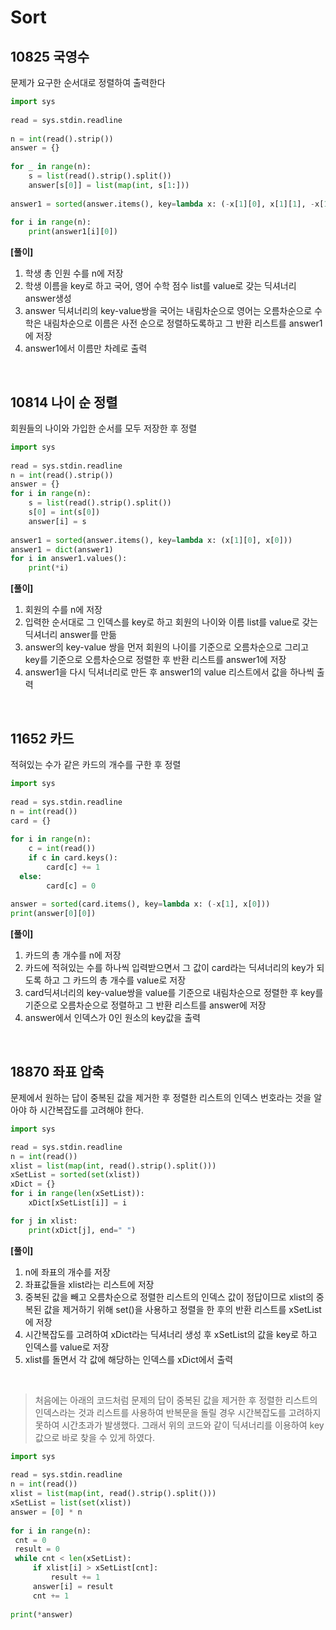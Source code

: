 ﻿# Sort
## 10825 국영수 
문제가 요구한 순서대로 정렬하여 출력한다

```python
import sys  
  
read = sys.stdin.readline  
  
n = int(read().strip())  
answer = {}  
  
for _ in range(n):  
    s = list(read().strip().split())  
    answer[s[0]] = list(map(int, s[1:]))  
  
answer1 = sorted(answer.items(), key=lambda x: (-x[1][0], x[1][1], -x[1][2], x[0]))  
  
for i in range(n):  
    print(answer1[i][0])
```

**[풀이]**
1) 학생 총 인원 수를 n에 저장 
2) 학생 이름을 key로 하고 국어, 영어 수학 점수 list를 value로 갖는 딕셔너리 answer생성
3) answer 딕셔너리의 key-value쌍을 국어는 내림차순으로 영어는 오름차순으로 수학은 내림차순으로 이름은 사전 순으로 정렬하도록하고 그 반환 리스트를 answer1에 저장
4) answer1에서 이름만 차례로 출력 

<br/>

## 10814 나이 순 정렬  
회원들의 나이와 가입한 순서를 모두 저장한 후 정렬

```python
import sys  
  
read = sys.stdin.readline  
n = int(read().strip())  
answer = {}  
for i in range(n):  
    s = list(read().strip().split())  
    s[0] = int(s[0])  
    answer[i] = s  
  
answer1 = sorted(answer.items(), key=lambda x: (x[1][0], x[0]))  
answer1 = dict(answer1)  
for i in answer1.values():  
    print(*i)
```

**[풀이]**
1) 회원의 수를 n에 저장
2) 입력한 순서대로 그 인덱스를 key로 하고 회원의 나이와 이름 list를 value로 갖는 딕셔너리 answer를 만듦
3) answer의 key-value 쌍을 먼저 회원의 나이를 기준으로 오름차순으로 그리고 key를 기준으로 오름차순으로 정렬한 후 반환 리스트를 answer1에 저장 
4) answer1을 다시 딕셔너리로 만든 후 answer1의 value 리스트에서 값을 하나씩 출력 

<br/>

## 11652 카드 
적혀있는 수가 같은 카드의 개수를 구한 후 정렬 

```python
import sys  
  
read = sys.stdin.readline  
n = int(read())  
card = {}  
  
for i in range(n):  
    c = int(read())  
    if c in card.keys():  
        card[c] += 1  
  else:  
        card[c] = 0  
  
answer = sorted(card.items(), key=lambda x: (-x[1], x[0]))  
print(answer[0][0])
```

**[풀이]**
1) 카드의 총 개수를 n에 저장
2) 카드에 적혀있는 수를 하나씩 입력받으면서 그 값이 card라는 딕셔너리의 key가 되도록 하고 그 카드의 총 개수를 value로 저장
3) card딕셔너리의 key-value쌍을 value를 기준으로 내림차순으로 정렬한 후 key를 기준으로 오름차순으로 정렬하고 그 반환 리스트를 answer에 저장
4) answer에서 인덱스가 0인 원소의 key값을 출력 

<br/>

## 18870 좌표 압축 
문제에서 원하는 답이 중복된 값을 제거한 후 정렬한 리스트의 인덱스 번호라는 것을 알아야 하 시간복잡도를 고려해야 한다.

```python
import sys

read = sys.stdin.readline
n = int(read())
xlist = list(map(int, read().strip().split()))
xSetList = sorted(set(xlist))
xDict = {}
for i in range(len(xSetList)):
    xDict[xSetList[i]] = i

for j in xlist:
    print(xDict[j], end=" ")
```

**[풀이]**
1) n에 좌표의 개수를 저장
2) 좌표값들을 xlist라는 리스트에 저장
3) 중복된 값을 빼고 오름차순으로 정렬한 리스트의 인덱스 값이 정답이므로 xlist의 중복된 값을 제거하기 위해 set()을 사용하고 정렬을 한 후의 반환 리스트를 xSetList에 저장
4) 시간복잡도를 고려하여 xDict라는 딕셔너리 생성 후 xSetList의 값을 key로 하고 인덱스를 value로 저장
5) xlist를 돌면서 각 값에 해당하는 인덱스를 xDict에서 출력

<br/>

> 처음에는 아래의 코드처럼 문제의 답이 중복된 값을 제거한 후 정렬한 리스트의 인덱스라는 것과 리스트를 사용하여 반복문을 돌릴 경우 시간복잡도를 고려하지 못하여 시간초과가 발생했다. 그래서 위의 코드와 같이 딕셔너리를 이용하여 key값으로 바로 찾을 수 있게 하였다. 

```python
import sys  
  
read = sys.stdin.readline  
n = int(read())  
xlist = list(map(int, read().strip().split()))  
xSetList = list(set(xlist))  
answer = [0] * n  
  
for i in range(n):  
 cnt = 0 
 result = 0 
 while cnt < len(xSetList): 
	 if xlist[i] > xSetList[cnt]: 
		 result += 1 
	 answer[i] = result 
	 cnt += 1  
	 
print(*answer)
```
